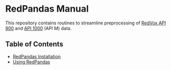 # RedPandas Manual

This repository contains routines to streamline preprocessing of [RedVox API 900](https://bitbucket.org/redvoxhi/redvox-protobuf-api/src/master/) 
and [API 1000](https://github.com/RedVoxInc/redvox-api-1000) (API M) data.



## Table of Contents

<!-- toc -->

- [RedPandas Installation](https://github.com/RedVoxInc/redpandas/blob/master/docs/installation.md)  
- [Using RedPandas](https://github.com/RedVoxInc/redpandas/blob/master/docs/using_redpandas.md)
   
<!-- tocstop -->


